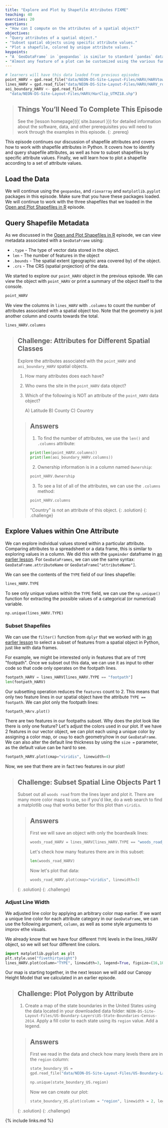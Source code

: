 ```yaml
---
title: "Explore and Plot by Shapefile Attributes FIXME"
teaching: 40
exercises: 20
questions:
- "How can I compute on the attributes of a spatial object?"
objectives:
- "Query attributes of a spatial object."
- "Subset spatial objects using specific attribute values."
- "Plot a shapefile, colored by unique attribute values."
keypoints:
- "A `GeoDataFrame` in `geopandas` is similar to standard `pandas` data frames and can be manipulated using the same functions."
- "Almost any feature of a plot can be customized using the various functions and options in the `matplotlib` package."
---
```


```python
# learners will have this data loaded from previous episodes
point_HARV = gpd.read_file("data/NEON-DS-Site-Layout-Files/HARV/HARVtower_UTM18N.shp")
lines_HARV = gpd.read_file("data/NEON-DS-Site-Layout-Files/HARV/HARV_roads.shp")
aoi_boundary_HARV <- gpd.read_file(
  "data/NEON-DS-Site-Layout-Files/HARV/HarClip_UTMZ18.shp")
```

> ## Things You’ll Need To Complete This Episode
> See the [lesson homepage]({{ site.baseurl }}) for detailed information about the software,
> data, and other prerequisites you will need to work through the examples in this episode.
{: .prereq}

This episode continues our discussion of shapefile attributes and 
covers how to work with shapefile attributes in Python. It covers how
to identify and query shapefile
attributes, as well as how to subset shapefiles by specific attribute values.
Finally, we will learn how to plot a shapefile according to a set of attribute
values.

## Load the Data
We will continue using the `geopandas`, and `rioxarray` and `matplotlib.pyplot` packages in this episode. Make sure that you have these packages loaded. We will
continue to work with the three shapefiles that we loaded in the
[Open and Plot Shapefiles in R]({{site.baseurl}}/09-vector-open-shapefile/) episode.

## Query Shapefile Metadata

As we discussed in the
[Open and Plot Shapefiles in R]({{site.baseurl}}/09-vector-open-shapefile/) episode,
we can view metadata associated with a `GeoDataFrame` using:

* `.type` - The type of vector data stored in the object.
* `len` - The number of features in the object
* `.bounds` - The spatial extent (geographic area covered by) 
of the object.
* `.crs` - The CRS (spatial projection) of the data.

We started to explore our `point_HARV` object in the previous episode.
We can view the object with `point_HARV` or print a summary of the object itself to the console.

```python
point_HARV
```

We view the columns in `lines_HARV` with `.columns` to count the number of attributes associated with a spatial object too. Note that the geometry is just another column and counts towards the total.

```python
lines_HARV.columns
```


> ## Challenge: Attributes for Different Spatial Classes
>
> Explore the attributes associated with the `point_HARV` and `aoi_boundary_HARV` spatial objects.
>
> 1. How many attributes does each have?
> 2. Who owns the site in the `point_HARV` data object?
> 3. Which of the following is NOT an attribute of the `point_HARV` data object?
>
>     A) Latitude      B) County     C) Country
>
> > ## Answers
> > 1) To find the number of attributes, we use the `len()` and `.columns` attribute: 
> > 
> > ```python
> > print(len(point_HARV.columns))
> > print(len(aoi_boundary_HARV.columns))
> > ```
> > 2) Ownership information is in a column named `Ownership`: 
> > ```python
> > point_HARV.Ownership
> > ```
> > 3) To see a list of all of the attributes, we can use the
> > `.columns` method: 
> > ```python
> > point_HARV.columns
> > ```
> > "Country" is not an attribute of this object. 
> {: .solution}
{: .challenge}

## Explore Values within One Attribute
We can explore individual values stored within a particular attribute.
Comparing attributes to a spreadsheet or a data frame, this is similar
to exploring values in a column. We did this with the `gapminder` dataframe in [an earlier lesson](https://rbavery/geosptial-python.github.io/gapminder.git). For `GeoDataFrames`, we can use the same syntax: `GeoDataFrame.attributeName` or `GeoDataFrame["attributeName"]`.

We can see the contents of the `TYPE` field of our lines shapefile:

```python
lines_HARV.TYPE
```

To see only unique values within the `TYPE` field, we can use the
`np.unique()` function for extracting the possible values of a
categorical (or numerical) variable.
```python
np.unique(lines_HARV.TYPE)
```

### Subset Shapefiles
We can use the `filter()` function from `dplyr` that we worked with in [an earlier lesson](https://datacarpentry.org/r-intro-geospatial/06-dplyr) to select a subset of features
from a spatial object in Python, just like with data frames.

For example, we might be interested only in features that are of `TYPE` "footpath". Once we subset out this data, we can use it as input to other code so that code only operates on the footpath lines.

```python
footpath_HARV = lines_HARV[lines_HARV.TYPE == "footpath"]
len(footpath_HARV)
```

Our subsetting operation reduces the `features` count to 2. This means
that only two feature lines in our spatial object have the attribute
`TYPE == footpath`. We can plot only the footpath lines:

```python
footpath_HArv.plot()
```

There are two features in our footpaths subset. Why does the plot look like
there is only one feature? Let's adjust the colors used in our plot. If we have
2 features in our vector object, we can plot each using a unique color by
assigning a color map, or `cmap` to each geometry/row in our `GeoDataFrame`. 
We can also alter the default line thickness by using the `size =` parameter, 
as the default value can be hard to see. 

```python
footpath_HARV.plot(cmap="viridis", linewidth=4)
```

Now, we see that there are in fact two features in our plot!

> ## Challenge: Subset Spatial Line Objects Part 1
> 
> Subset out all `woods road` from the lines layer and plot it.
> There are many more color maps to use, so if you'd like, do a web search to 
> find a matplotlib `cmap` that works better for this plot than `viridis`.
> 
> > ## Answers
> > 
> > First we will save an object with only the boardwalk lines:
> > ```python
> > woods_road_HARV = lines_HARV[lines_HARV.TYPE == "woods_road_HARV"]
> > ```
> > Let's check how many features there are in this subset: 
> > ```python
> > len(woods_road_HARV)
> > ```
> > Now let's plot that data: 
> > ```python
> > woods_road_HARV.plot(cmap="viridis", linewidth=3)
> > ```
> > 
> {: .solution}
{: .challenge}


### Adjust Line Width
We adjusted line color by applying an arbitrary color map earlier. If we want a unique line color for each attribute category
in our `GeoDataFrame`, we can use the following argument, `column`, as well as some style arguments to improv ethe visuals.

We already know that we have four different `TYPE` levels in the lines_HARV object, so we will set four different line colors.

```python
import matplotlib.pyplot as plt
plt.style.use("fivethirtyeight")
lines_HARV.plot(column="TYPE", linewidth=3, legend=True, figsize=(16,10))
```

Our map is starting together, in the next lesson we will add our Canopy Height Model that we calculated in an earlier episode.

> ## Challenge: Plot Polygon by Attribute
>
> 1. Create a map of the state boundaries in the United States using the data
> located in your downloaded data folder: `NEON-DS-Site-Layout-Files/US-Boundary-Layers\US-State-Boundaries-Census-2014`.
> Apply a fill color to each state using its `region` value. Add a legend.
>
> > ## Answers
> > First we read in the data and check how many levels there are
> > in the `region` column:
> > ```python
> > state_boundary_US =
> > gpd.read_file("data/NEON-DS-Site-Layout-Files/US-Boundary-Layers/US-State-Boundaries-Census-2014.shp")
> > 
> > np.unique(state_boundary_US.region)
> > ```
> >
> > Now we can create our plot: 
> > ```python
> > state_boundary_US.plot(column = "region", linewidth = 2, legend = True, figsize=(20,5))
> > ```
> {: .solution}
{: .challenge}


{% include links.md %}

